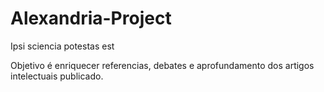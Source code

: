 # Alexandria-Project
Ipsi sciencia potestas est

Objetivo é enriquecer referencias, debates e aprofundamento dos artigos intelectuais publicado.
